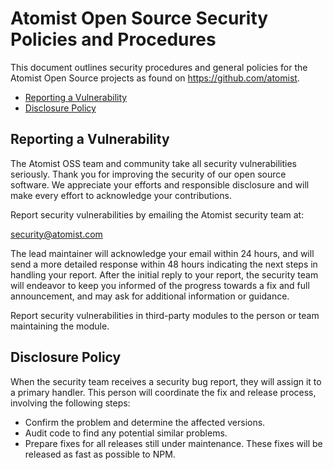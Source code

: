 # Atomist Open Source Security Policies and Procedures

This document outlines security procedures and general policies for the
Atomist Open Source projects as found on https://github.com/atomist.

-   [Reporting a Vulnerability](#reporting-a-vulnerability)
-   [Disclosure Policy](#disclosure-policy)

## Reporting a Vulnerability

The Atomist OSS team and community take all security vulnerabilities
seriously. Thank you for improving the security of our open source
software. We appreciate your efforts and responsible disclosure and will
make every effort to acknowledge your contributions.

Report security vulnerabilities by emailing the Atomist security team at:

security@atomist.com

The lead maintainer will acknowledge your email within 24 hours, and will
send a more detailed response within 48 hours indicating the next steps in
handling your report. After the initial reply to your report, the security
team will endeavor to keep you informed of the progress towards a fix and
full announcement, and may ask for additional information or guidance.

Report security vulnerabilities in third-party modules to the person or
team maintaining the module.

## Disclosure Policy

When the security team receives a security bug report, they will assign it
to a primary handler. This person will coordinate the fix and release
process, involving the following steps:

-   Confirm the problem and determine the affected versions.
-   Audit code to find any potential similar problems.
-   Prepare fixes for all releases still under maintenance. These fixes
    will be released as fast as possible to NPM.
